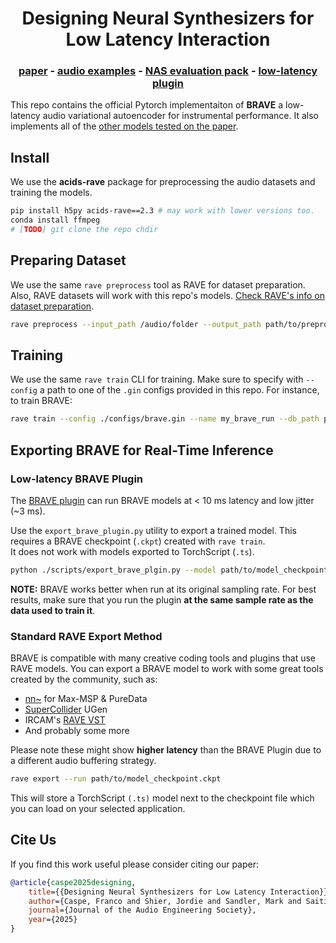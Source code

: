 <h1 align="center">Designing Neural Synthesizers for Low Latency Interaction</h1>
<div align="center">
<h3>
    <a href="http://insert_link_here" target="_blank">paper</a> - <a href="https://fcaspe.github.io/brave" target="_blank">audio examples</a> - <a href="https://fcaspe.github.io/brave" target="_blank">NAS evaluation pack</a> - <a href="https://fcaspe.github.io/brave" target="_blank">low-latency plugin</a>
</h3>

</div>


This repo contains the official Pytorch implementaiton of **BRAVE** a low-latency audio variational autoencoder for instrumental performance. It also implements all of the [other models tested on the paper](link_to_replication).

## Install

We use the **acids-rave** package for preprocessing the audio datasets and training the models.

```bash
pip install h5py acids-rave==2.3 # may work with lower versions too.
conda install ffmpeg
# [TODO] git clone the repo chdir
```
## Preparing Dataset

We use the same `rave preprocess` tool as RAVE for dataset preparation. Also, RAVE datasets will work with this repo's models. [Check RAVE's info on dataset preparation](https://github.com/acids-ircam/RAVE?tab=readme-ov-file#dataset-preparation).

```bash
rave preprocess --input_path /audio/folder --output_path path/to/preprocessed/dataset/ --channels X
```

## Training

We use the same `rave train` CLI for training. Make sure to specify with `--config` a path to one of the `.gin` configs provided in this repo. For instance, to train BRAVE:

```bash
rave train --config ./configs/brave.gin --name my_brave_run --db_path path/to/preprocessed/dataset/
```

## Exporting BRAVE for Real-Time Inference

### Low-latency BRAVE Plugin

The [BRAVE plugin](link_to_plugin) can run BRAVE models at < 10 ms latency and low jitter (~3 ms).

Use the `export_brave_plugin.py` utility to export a trained model. This requires a BRAVE checkpoint (`.ckpt`) created with `rave train`.  
It does not work with models exported to TorchScript (`.ts`).

```bash
python ./scripts/export_brave_plgin.py --model path/to/model_checkpoint.ckpt --output_path ./exported_model.h5
```
**NOTE:** BRAVE works better when run at its original sampling rate. For best results, make sure that you run the plugin **at the same sample rate as the data used to train it**.

### Standard RAVE Export Method

BRAVE is compatible with many creative coding tools and plugins that use RAVE models. You can export a BRAVE model to work with some great tools created by the community, such as:

 - [nn~](https://github.com/acids-ircam/nn_tilde) for Max-MSP & PureData
 - [SuperCollider](https://github.com/victor-shepardson/rave-supercollider) UGen
 - IRCAM's [RAVE VST](https://forum.ircam.fr/projects/detail/rave-vst/)
 - And probably some more

Please note these might show **higher latency** than the BRAVE Plugin due to a different audio buffering strategy.
 ```bash
rave export --run path/to/model_checkpoint.ckpt
```
This will store a TorchScript `(.ts)` model next to the checkpoint file which you can load on your selected application.

## Cite Us

If you find this work useful please consider citing our paper:

```bibtex
@article{caspe2025designing,
    title={{Designing Neural Synthesizers for Low Latency Interaction}},
    author={Caspe, Franco and Shier, Jordie and Sandler, Mark and Saitis, Charis and McPherson, Andrew},
    journal={Journal of the Audio Engineering Society},
    year={2025}
}
```